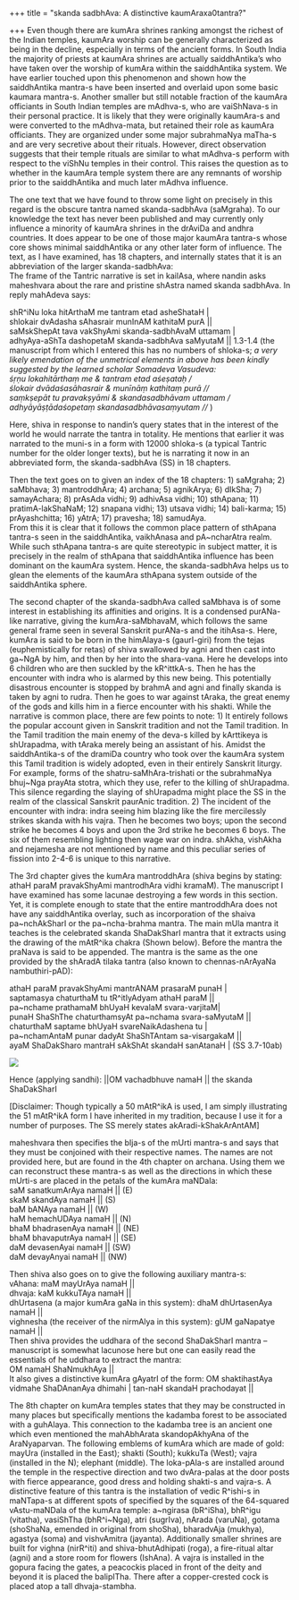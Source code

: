 +++
title = "skanda sadbhAva: A distinctive kaumAraxa0tantra?"

+++
Even though there are kumAra shrines ranking amongst the richest of the
Indian temples, kaumAra worship can be generally characterized as being
in the decline, especially in terms of the ancient forms. In South India
the majority of priests at kaumAra shrines are actually saiddhAntika’s
who have taken over the worship of kumAra within the saiddhAntika
system. We have earlier touched upon this phenomenon and shown how the
saiddhAntika mantra-s have been inserted and overlaid upon some basic
kaumara mantra-s. Another smaller but still notable fraction of the
kaumAra officiants in South Indian temples are mAdhva-s, who are
vaiShNava-s in their personal practice. It is likely that they were
originally kaumAra-s and were converted to the mAdhva-mata, but retained
their role as kaumAra officiants. They are organized under some major
subrahmaNya maTha-s and are very secretive about their rituals. However,
direct observation suggests that their temple rituals are similar to
what mAdhva-s perform with respect to the viShNu temples in their
control. This raises the question as to whether in the kaumAra temple
system there are any remnants of worship prior to the saiddhAntika and
much later mAdhva influence.

The one text that we have found to throw some light on precisely in this
regard is the obscure tantra named skanda-sadbhAva (saMgraha). To our
knowledge the text has never been published and may currently only
influence a minority of kaumAra shrines in the drAviDa and andhra
countries. It does appear to be one of those major kaumAra tantra-s
whose core shows minimal saiddhAntika or any other later form of
influence. The text, as I have examined, has 18 chapters, and internally
states that it is an abbreviation of the larger skanda-sadbhAva:  
The frame of the Tantric narrative is set in kailAsa, where nandin asks
maheshvara about the rare and pristine shAstra named skanda sadbhAva. In
reply mahAdeva says:

shR^iNu loka hitArthaM me tantram etad asheShataH |  
shlokair dvAdasha sAhasrair munInAM kathitaM purA ||  
saMskShepAt tava vakShyAmi skanda-sadbhAvaM uttamam |  
adhyAya-aShTa dashopetaM skanda-sadbhAva saMyutaM || 1.3-1.4 (the
manuscript from which I entered this has no numbers of shloka-s; *a very
likely emendation of the unmetrical elements in above has been kindly
suggested by the learned scholar Somadeva Vasudeva:  
śṛṇu lokahitārthaṃ me & tantram etad aśeṣataḥ /  
ślokair dvādaśasāhasrair & munīnāṃ kathitaṃ purā //  
saṃkṣepāt tu pravakṣyāmi & skandasadbhāvam uttamam /  
adhyāyāṣṭādaśopetaṃ skandasadbhāvasaṃyutam //* )

Here, shiva in response to nandin’s query states that in the interest of
the world he would narrate the tantra in totality. He mentions that
earlier it was narrated to the muni-s in a form with 12000 shloka-s (a
typical Tantric number for the older longer texts), but he is narrating
it now in an abbreviated form, the skanda-sadbhAva (SS) in 18 chapters.

Then the text goes on to given an index of the 18 chapters: 1) saMgraha;
2) saMbhava; 3) mantroddhAra; 4) archana; 5) agnikArya; 6) dIkSha; 7)
samayAchara; 8) prAsAda vidhi; 9) adhivAsa vidhi; 10) sthApana; 11)
pratimA-lakShaNaM; 12) snapana vidhi; 13) utsava vidhi; 14) bali-karma;
15) prAyashchitta; 16) yAtrA; 17) pravesha; 18) samudAya.  
From this it is clear that it follows the common place pattern of
sthApana tantra-s seen in the saiddhAntika, vaikhAnasa and pA\~ncharAtra
realm. While such sthApana tantra-s are quite stereotypic in subject
matter, it is precisely in the realm of sthApana that saiddhAntika
influence has been dominant on the kaumAra system. Hence, the
skanda-sadbhAva helps us to glean the elements of the kaumAra sthApana
system outside of the saiddhAntika sphere.

The second chapter of the skanda-sadbhAva called saMbhava is of some
interest in establishing its affinities and origins. It is a condensed
purANa-like narrative, giving the kumAra-saMbhavaM, which follows the
same general frame seen in several Sanskrit purANa-s and the itihAsa-s.
Here, kumAra is said to be born in the himAlaya-s (gaurI-giri) from the
tejas (euphemistically for retas) of shiva swallowed by agni and then
cast into ga\~NgA by him, and then by her into the shara-vana. Here he
develops into 6 children who are then suckled by the kR^ittkA-s. Then he
has the encounter with indra who is alarmed by this new being. This
potentially disastrous encounter is stopped by brahmA and agni and
finally skanda is taken by agni to rudra. Then he goes to war against
tAraka, the great enemy of the gods and kills him in a fierce encounter
with his shakti. While the narrative is common place, there are few
points to note: 1) It entirely follows the popular account given in
Sanskrit tradition and not the Tamil tradition. In the Tamil tradition
the main enemy of the deva-s killed by kArttikeya is shUrapadma, with
tAraka merely being an assistant of his. Amidst the saiddhAntika-s of
the dramiDa country who took over the kaumAra system this Tamil
tradition is widely adopted, even in their entirely Sanskrit liturgy.
For example, forms of the shatru-saMhAra-trishati or the subrahmaNya
bhuj\~Nga prayAta stotra, which they use, refer to the killing of
shUrapadma. This silence regarding the slaying of shUrapadma might place
the SS in the realm of the classical Sanskrit paurAnic tradition. 2) The
incident of the encounter with indra: indra seeing him blazing like the
fire mercilessly strikes skanda with his vajra. Then he becomes two
boys; upon the second strike he becomes 4 boys and upon the 3rd strike
he becomes 6 boys. The six of them resembling lighting then wage war on
indra. shAkha, vishAkha and nejamesha are not mentioned by name and this
peculiar series of fission into 2-4-6 is unique to this narrative.

The 3rd chapter gives the kumAra mantroddhAra (shiva begins by stating:
athaH paraM pravakShyAmi mantrodhAra vidhi kramaM). The manuscript I
have examined has some lacunae destroying a few words in this section.
Yet, it is complete enough to state that the entire mantroddhAra does
not have any saiddhAntika overlay, such as incorporation of the shaiva
pa\~nchAkSharI or the pa\~ncha-brahma mantra. The main mUla mantra it
teaches is the celebrated skanda ShaDakSharI mantra that it extracts
using the drawing of the mAtR^ika chakra (Shown below). Before the
mantra the praNava is said to be appended. The mantra is the same as the
one provided by the shAradA tilaka tantra (also known to
chennas-nArAyaNa nambuthiri-pAD):

athaH paraM pravakShyAmi mantrANAM prasaraM punaH |  
saptamasya chaturthaM tu tR^itIyAdyam athaH paraM ||  
pa\~nchame prathamaM bhUyaH kevalaM svara-varjitaM|  
punaH ShaShThe chaturthamsyAt pa\~nchama svara-saMyutaM ||  
chaturthaM saptame bhUyaH svareNaikAdashena tu |  
pa\~nchamAntaM punar dadyAt ShaShTAntam sa-visargakaM ||  
ayaM ShaDakSharo mantraH sAkShAt skandaH sanAtanaH | (SS 3.7-10ab)

[![](https://i2.wp.com/farm4.static.flickr.com/3058/2708727044_31f5463ee7_o.jpg)](http://farm4.static.flickr.com/3058/2708727044_31f5463ee7_o.jpg)

Hence (applying sandhi): ||OM vachadbhuve namaH || the skanda
ShaDakSharI

\[Disclaimer: Though typically a 50 mAtR^ikA is used, I am simply
illustrating the 51 mAtR^ikA form I have inherited in my tradition,
because I use it for a number of purposes. The SS merely states
akAradi-kShakArAntAM\]

maheshvara then specifies the bIja-s of the mUrti mantra-s and says that
they must be conjoined with their respective names. The names are not
provided here, but are found in the 4th chapter on archana. Using them
we can reconstruct these mantra-s as well as the directions in which
these mUrti-s are placed in the petals of the kumAra maNDala:  
saM sanatkumArAya namaH || (E)  
skaM skandAya namaH || (S)  
baM bANAya namaH || (W)  
haM hemachUDAya namaH || (N)  
bhaM bhadrasenAya namaH || (NE)  
bhaM bhavaputrAya namaH || (SE)  
daM devasenAyai namaH || (SW)  
daM devayAnyai namaH || (NW)

Then shiva also goes on to give the following auxiliary mantra-s:  
vAhana: maM mayUrAya namaH ||  
dhvaja: kaM kukkuTAya namaH ||  
dhUrtasena (a major kumAra gaNa in this system): dhaM dhUrtasenAya namaH
||  
vighnesha (the receiver of the nirmAlya in this system): gUM gaNapatye
namaH ||  
Then shiva provides the uddhara of the second ShaDakSharI mantra –
manuscript is somewhat lacunose here but one can easily read the
essentials of he uddhara to extract the mantra:  
OM namaH ShaNmukhAya ||  
It also gives a distinctive kumAra gAyatrI of the form: OM shaktihastAya
vidmahe ShaDAnanAya dhimahi | tan-naH skandaH prachodayat ||

The 8th chapter on kumAra temples states that they may be constructed in
many places but specifically mentions the kadamba forest to be
associated with a guhAlaya. This connection to the kadamba tree is an
ancient one which even mentioned the mahAbhArata skandopAkhyAna of the
AraNyaparvan. The following emblems of kumAra which are made of gold:
mayUra (installed in the East); shakti (South); kukkuTa (West); vajra
(installed in the N); elephant (middle). The loka-pAla-s are installed
around the temple in the respective direction and two dvAra-palas at the
door posts with fierce appearance, good dress and holding shakti-s and
vajra-s. A distinctive feature of this tantra is the installation of
vedic R^ishi-s in maNTapa-s at different spots of specified by the
squares of the 64-squared vAstu-maNDala of the kumAra temple: a\~ngirasa
(bR^iSha), bhR^igu (vitatha), vasiShTha (bhR^i\~Nga), atri (sugrIva),
nArada (varuNa), gotama (shoShaNa, emended in original from shoSha),
bharadvAja (mukhya), agastya (soma) and vishvAmitra (jayanta).
Additionally smaller shrines are built for vighna (nirR^iti) and
shiva-bhutAdhipati (roga), a fire-ritual altar (agni) and a store room
for flowers (IshAna). A vajra is installed in the gopura facing the
gates, a peacockis placed in front of the deity and beyond it is placed
the balipITha. There after a copper-crested cock is placed atop a tall
dhvaja-stambha.
